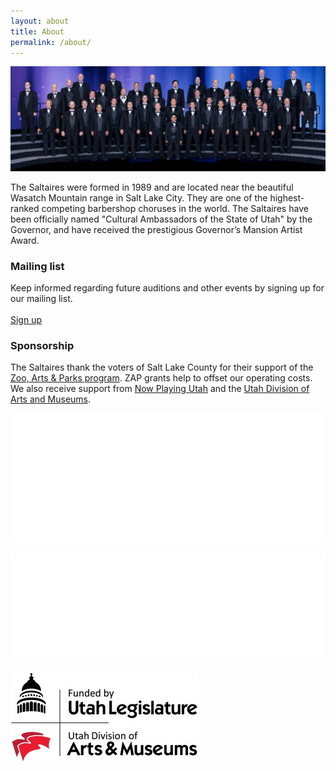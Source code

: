 ```yaml
---
layout: about
title: About
permalink: /about/
---
```


![The Saltaires full chorus](/images/saltaires_full.jpg)

The Saltaires were formed in 1989 and are located near the beautiful Wasatch Mountain range in Salt Lake City. They are one of the highest-ranked competing barbershop choruses in the world. The Saltaires have been officially named "Cultural Ambassadors of the State of Utah" by the Governor, and have received the prestigious Governor’s Mansion Artist Award.

### Mailing list
Keep informed regarding future auditions and other events by signing up for our mailing list.
<br><br>
<a target="_blank" href="https://mailchi.mp/596673abc4f8/saltaires" class="btn btn-lg btn-default">Sign up</a>  
  

### Sponsorship
The Saltaires thank the voters of Salt Lake County for their support of the [Zoo, Arts & Parks program](http://slco.org/zap/). ZAP grants help to offset our operating costs. We also receive support from
[Now Playing Utah](http://www.nowplayingutah.com) and the [Utah Division of Arts and Museums](https://artsandmuseums.utah.gov/).


<a href="http://slco.org/zap/">![SLC Zoo, Arts & Parks program](/images/zap.png)</a>


<a href="http://www.nowplayingutah.com/">![Now Playing Utah](/images/now-playing-utah.png)</a>


<a href="https://artsandmuseums.utah.gov/">![Utah Division of Arts and Museums](/images/Arts-and-Museums-logo.png)</a>
